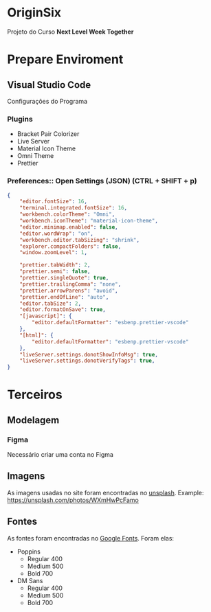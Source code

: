 # OriginSix
Projeto do Curso **Next Level Week Together**

# Prepare Enviroment
## Visual Studio Code
Configurações do Programa
### Plugins
- Bracket Pair Colorizer
- Live Server
- Material Icon Theme
- Omni Theme
- Prettier

### Preferences:: Open Settings (JSON) (CTRL + SHIFT + p)
```json
{
    "editor.fontSize": 16,
    "terminal.integrated.fontSize": 16,
    "workbench.colorTheme": "Omni",
    "workbench.iconTheme": "material-icon-theme",
    "editor.minimap.enabled": false,
    "editor.wordWrap": "on",
    "workbench.editor.tabSizing": "shrink",
    "explorer.compactFolders": false,
    "window.zoomLevel": 1,

    "prettier.tabWidth": 2,
    "prettier.semi": false, 
    "prettier.singleQuote": true,
    "prettier.trailingComma": "none", 
    "prettier.arrowParens": "avoid",
    "prettier.endOfLine": "auto",
    "editor.tabSize": 2,
    "editor.formatOnSave": true,
    "[javascript]": {
        "editor.defaultFormatter": "esbenp.prettier-vscode"
    },
    "[html]": {
        "editor.defaultFormatter": "esbenp.prettier-vscode"
    },
    "liveServer.settings.donotShowInfoMsg": true,
    "liveServer.settings.donotVerifyTags": true,
}
```
# Terceiros
## Modelagem
### Figma
Necessário criar uma conta no Figma

## Imagens
As imagens usadas no site foram encontradas no [unsplash](https://unsplash.com).
Example: https://unsplash.com/photos/WXmHwPcFamo

## Fontes
As fontes foram encontradas no [Google Fonts](https://fonts.google.com).
Foram elas:
- Poppins
  - Regular 400
  - Medium 500
  - Bold 700
- DM Sans
  - Regular 400
  - Medium 500
  - Bold 700